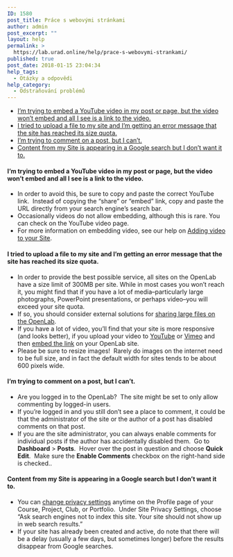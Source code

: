 ```yaml
---
ID: 1580
post_title: Práce s webovými stránkami
author: admin
post_excerpt: ""
layout: help
permalink: >
  https://lab.urad.online/help/prace-s-webovymi-strankami/
published: true
post_date: 2018-01-15 23:04:34
help_tags:
  - Otázky a odpovědi
help_category:
  - Odstraňování problémů
---
```

<ul>
 	<li><a href="https://lab.urad.online/help/working-with-sites/#videoembed">I’m trying to embed a YouTube video in my post or page, but the video won’t embed and all I see is a link to the video.</a></li>
 	<li><a href="https://lab.urad.online/help/working-with-sites/#quota">I tried to upload a file to my site and I’m getting an error message that the site has reached its size quota.</a></li>
 	<li><a href="https://lab.urad.online/help/working-with-sites/#comment">I’m trying to comment on a post, but I can’t.</a></li>
 	<li><a href="https://lab.urad.online/help/working-with-sites/#google">Content from my Site is appearing in a Google search but I don’t want it to.</a><a name="videoembed"></a></li>
</ul>
<h4>I’m trying to embed a YouTube video in my post or page, but the video won’t embed and all I see is a link to the video.</h4>
<ul>
 	<li>In order to avoid this, be sure to copy and paste the correct YouTube link.  Instead of copying the “share” or “embed” link, copy and paste the URL directly from your search engine’s search bar.</li>
 	<li>Occasionally videos do not allow embedding, although this is rare. You can check on the YouTube video page.</li>
 	<li>For more information on embedding video, see our help on <a href="https://lab.urad.online/help/adding-video-to-your-site/">Adding video to your Site</a>.<a name="quota"></a></li>
</ul>
<h4>I tried to upload a file to my site and I’m getting an error message that the site has reached its size quota.</h4>
<ul>
 	<li>In order to provide the best possible service, all sites on the OpenLab have a size limit of 300MB per site. While in most cases you won’t reach it, you might find that if you have a lot of media–particularly large photographs, PowerPoint presentations, or perhaps video–you will exceed your site quota.</li>
 	<li>If so, you should consider external solutions for <a href="https://lab.urad.online/help/sharing-large-files-on-the-openlab/">sharing large files on the OpenLab</a>.</li>
 	<li>If you have a lot of video, you’ll find that your site is more responsive (and looks better), if you upload your video to <a href="https://www.youtube.com/" target="_blank" rel="noopener">YouTube</a> or <a href="https://vimeo.com/" target="_blank" rel="noopener">Vimeo</a> and then <a href="https://lab.urad.online/help/adding-video-to-your-site/">embed the link</a> on your OpenLab site.</li>
 	<li>Please be sure to resize images!  Rarely do images on the internet need to be full size, and in fact the default width for sites tends to be about 600 pixels wide.<a name="comment"></a></li>
</ul>
<h4>I’m trying to comment on a post, but I can’t.</h4>
<ul>
 	<li>Are you logged in to the OpenLab?  The site might be set to only allow commenting by logged-in users.</li>
 	<li>If you’re logged in and you still don’t see a place to comment, it could be that the administrator of the site or the author of a post has disabled comments on that post.</li>
 	<li>If you are the site administrator, you can always enable comments for individual posts if the author has accidentally disabled them.  Go to <strong>Dashboard</strong> &gt; <strong>Posts</strong>.  Hover over the post in question and choose <strong>Quick Edit</strong>.  Make sure the <strong>Enable Comments</strong> checkbox on the right-hand side is checked..<a name="google"></a></li>
</ul>
<h4>Content from my Site is appearing in a Google search but I don’t want it to.</h4>
<ul>
 	<li>You can <a href="https://lab.urad.online/help/changing-privacy-and-other-settings-for-a-course-project-or-club/">change privacy settings</a> anytime on the Profile page of your Course, Project, Club, or Portfolio.  Under Site Privacy Settings, choose “Ask search engines not to index this site. Your site should not show up in web search results.”</li>
 	<li>If your site has already been created and active, do note that there will be a delay (usually a few days, but sometimes longer) before the results disappear from Google searches.</li>
</ul>